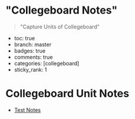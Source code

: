 # "Collegeboard Notes"
> "Capture Units of Collegeboard"

- toc: true
- branch: master
- badges: true
- comments: true
- categories: [collegeboard]
- sticky_rank: 1

# Collegeboard Unit Notes

- [Test Notes](/_posts/2022-08-29-testnotes.md)